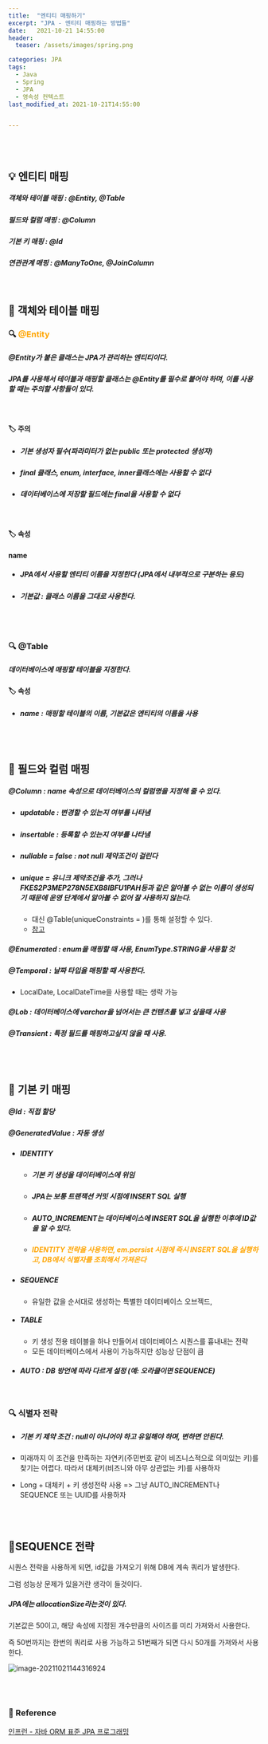 ```yaml
---
title:  "엔티티 매핑하기"
excerpt: "JPA - 엔티티 매핑하는 방법들"
date:   2021-10-21 14:55:00
header:
  teaser: /assets/images/spring.png

categories: JPA
tags:
  - Java
  - Spring
  - JPA
  - 영속성 컨텍스트
last_modified_at: 2021-10-21T14:55:00


---
```


<br/>

<br/>

## 💡 엔티티 매핑

##### 객체와 테이블 매핑 : @Entity, @Table

##### 필드와 컬럼 매핑 : @Column

##### 기본 키 매핑 : @Id

##### 연관관계 매핑 : @ManyToOne, @JoinColumn

<br/>

## 🌌 객체와 테이블 매핑

### 🔍 <Span style="color:orange">@Entity</span>

##### @Entity가 붙은 클래스는 JPA가 관리하는 엔티티이다.

#####  JPA를 사용해서 테이블과 매핑할 클래스는 @Entity를 필수로 붙어야 하며, 이를 사용할 때는 주의할 사항들이 있다.

<br/>

#### 🏷 주의

- ##### 기본 생성자 필수(파라미터가 없는 public 또는 protected 생성자)

- ##### final 클래스, enum, interface, inner클래스에는 사용할 수 없다

- ##### 데이터베이스에 저장할 필드에는 final을 사용할 수 없다

<br/>

#### 🏷 속성

#### name

- ##### JPA에서 사용할 엔티티 이름을 지정한다 (JPA에서 내부적으로 구분하는 용도)

- ##### 기본값 : 클래스 이름을 그대로 사용한다.

<br/>

<br/>

### 🔍 @Table

##### 데이터베이스에 매핑할 테이블을 지정한다.

#### 🏷 속성

- ##### name : 매핑할 테이블의 이름, 기본값은 엔티티의 이름을 사용

<br/>

<br/>

## 🌌 필드와 컬럼 매핑

##### @Column : name 속성으로 데이터베이스의 컬럼명을 지정해 줄 수 있다.

- ##### updatable : 변경할 수 있는지 여부를 나타냄

- ##### insertable : 등록할 수 있는지 여부를 나타냄

- ##### nullable = false : not null 제약조건이 걸린다

- ##### unique = 유니크 제약조건을 추가, 그러나  FKES2P3MEP278N5EXB8IBFU1PAH등과 같은 알아볼 수 없는 이름이 생성되기 때문에 운영 단계에서 알아볼 수 없어 잘 사용하지 않는다.

  - 대신 @Table(uniqueConstraints = )를 통해 설정할 수 있다.
  - [참고](https://gs.saro.me/dev?page=4&tn=499)

##### @Enumerated : enum을 매핑할 때 사용, EnumType.STRING을 사용할 것

##### @Temporal : 날짜 타입을 매핑할 때 사용한다.

- LocalDate, LocalDateTime을 사용할 때는 생략 가능

##### @Lob : 데이터베이스에 varchar을 넘어서는 큰 컨텐츠를 넣고 싶을때 사용

##### @Transient : 특정 필드를 매핑하고싶지 않을 때 사용.

<br/>

<br/>

## 🌌 기본 키 매핑

##### @Id : 직접 할당

##### @GeneratedValue : 자동 생성

- ##### IDENTITY 

  - ##### 기본 키 생성을 데이터베이스에 위임

  - ##### JPA는 보통 트랜잭션 커밋 시점에 INSERT SQL 실행

  - ##### AUTO_INCREMENT는 데이터베이스에 INSERT SQL을 실행한 이후에 ID값을 알 수 있다.

  - ##### <span style="color:orange">IDENTITY 전략을 사용하면, em.persist 시점에 즉시 INSERT SQL을 실행하고, DB에서 식별자를 조회해서 가져온다</span>

- ##### SEQUENCE

  - 유일한 값을 순서대로 생성하는 특별한 데이터베이스 오브젝드, 

- ##### TABLE

  - 키 생성 전용 테이블을 하나 만들어서 데이터베이스 시퀀스를 흉내내는 전략
  - 모든 데이터베이스에서 사용이 가능하지만 성능상 단점이 큼

- ##### AUTO : DB 방언에 따라 다르게 설정 (예: 오라클이면 SEQUENCE)

<br/>

### 🔍 식별자 전략

- ##### 기본 키 제약 조건 : null이 아니어야 하고 유일해야 하며, 변하면 안된다.

- 미래까지 이 조건을 만족하는 자연키(주민번호 같이 비즈니스적으로 의미있는 키)를 찾기는 어렵다. 따라서 대체키(비즈니와 아무 상관없는 키)를 사용하자
- Long + 대체키 + 키 생성전략 사용 => 그냥 AUTO_INCREMENT나 SEQUENCE 또는 UUID를 사용하자

<br/>

<br/>

## 🌌SEQUENCE 전략

시퀀스 전략을 사용하게 되면, id값을 가져오기 위해 DB에 계속 쿼리가 발생한다.

그럼 성능상 문제가 있을거란 생각이 들것이다.

##### JPA에는 allocationSize라는것이 있다.

기본값은 50이고, 해당 속성에 지정된 개수만큼의 사이즈를 미리 가져와서 사용한다. 

즉 50번까지는 한번의 쿼리로 사용 가능하고 51번째가 되면 다시 50개를 가져와서 사용한다.

![image-20211021144316924](https://raw.githubusercontent.com/ShinDongHun1/image_repo/main/img/image-20211021144316924.png)



<br/>

<br/>

### 📔 Reference

[인프런 - 자바 ORM 표준 JPA 프로그래밍](https://www.inflearn.com/course/ORM-JPA-Basic/dashboard)

